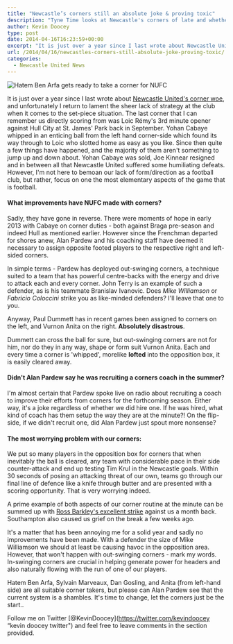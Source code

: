 ```yaml
---
title: "Newcastle’s corners still an absolute joke & proving toxic"
description: "Tyne Time looks at Newcastle's corners of late and whether the St. James' Park outfit have improved from their farcical state in 2013."
author: Kevin Doocey
type: post
date: 2014-04-16T16:23:59+00:00
excerpt: "It is just over a year since I last wrote about Newcastle United's corner woe, and unfortunately I return to lament the sheer lack of strategy at the club when it comes to the set-piece situation.."
url: /2014/04/16/newcastles-corners-still-absolute-joke-proving-toxic/
categories:
  - Newcastle United News
---
```


![Hatem Ben Arfa gets ready to take a corner for NUFC](https://www.tynetime.com/wp-content/uploads/2014/04/Hatem-Ben-Arfa-Newcastle-Corner.jpg "Corners - Have become increasingly worse since Yohan Cabaye's departure to PSG")

It is just over a year since I last wrote about [Newcastle United's corner woe](https://www.tynetime.com/2013/03/03/newcastle-united-corners-where-its-all-going-wrong-and-how-to-fix-it/ "newcastle united corners"), and unfortunately I return to lament the sheer lack of strategy at the club when it comes to the set-piece situation. The last corner that I can remember us directly scoring from was Loic Rémy's 3rd minute opener against Hull City at St. James' Park back in September. Yohan Cabaye whipped in an enticing ball from the left hand corner-side which found its way through to Loic who slotted home as easy as you like. Since then quite a few things have happened, and the majority of them aren't something to jump up and down about. Yohan Cabaye was sold, Joe Kinnear resigned and in between all that Newcastle United suffered some humiliating defeats. However, I'm not here to bemoan our lack of form/direction as a football club, but rather, focus on one the most elementary aspects of the game that is football.

#### What improvements have NUFC made with corners?

Sadly, they have gone in reverse. There were moments of hope in early 2013 with Cabaye on corner duties - both against Braga pre-season and indeed Hull as mentioned earlier. However since the Frenchman departed for shores anew, Alan Pardew and his coaching staff have deemed it necessary to assign opposite footed players to the respective right and left-sided corners.

In simple terms - Pardew has deployed out-swinging corners, a technique suited to a team that has powerful centre-backs with the energy and drive to attack each and every corner. John Terry is an example of such a defender, as is his teammate Branislav Ivanovic. Does&nbsp;_Mike Williamson_ or _Fabricio Coloccini_ strike you as like-minded defenders? I'll leave that one to you.

Anyway, Paul Dummett has in recent games been assigned to corners on the left, and Vurnon Anita on the right. **Absolutely disastrous**.

Dummett can cross the ball for sure, but out-swinging corners are not for him, nor do they in any way, shape or form suit Vurnon Anita. Each and every time a corner is 'whipped', morelike **lofted** into the opposition box, it is easily cleared away.

#### Didn't Alan Pardew say he was recruiting a corners coach in the summer?

I'm almost certain that Pardew spoke live on radio about recruiting a coach to improve their efforts from corners for the forthcoming season. Either way, it's a joke regardless of whether we did hire one. If he was hired, what kind of coach has them setup the way they are at the minute?! On the flip-side, if we didn't recruit one, did Alan Pardew just spout more nonsense?

#### The most worrying problem with our corners:

We put so many players in the opposition box for corners that when inevitably the ball is cleared, any team with considerable pace in their side counter-attack and end up testing Tim Krul in the Newcastle goals. Within 30 seconds of posing an attacking threat of our own, teams go through our final line of defence like a knife through butter and are presented with a scoring opportunity. That is very worrying indeed.

A prime example of both aspects of our corner routine at the minute can be summed up with [Ross Barkley's excellent strike](https://www.youtube.com/watch?v=kX_ps2RVjdo "ross barkley goal newcastle") against us a month back. Southampton also caused us grief on the break a few weeks ago.

It's a matter that has been annoying me for a solid year and sadly no improvements have been made. With a defender the size of Mike Williamson we should at least be causing havoc in the opposition area. However, that won't happen with out-swinging corners - mark my words. In-swinging corners are crucial in helping generate power for headers and also naturally flowing with the run of one of our players.

Hatem Ben Arfa, Sylvain Marveaux, Dan Gosling, and Anita (from left-hand side) are all suitable corner takers, but please can Alan Pardew see that the current system is a shambles. It's time to change, let the corners just be the start..

Follow me on Twitter [@KevinDoocey](https://twitter.com/kevindoocey “kevin doocey twitter") and feel free to leave comments in the section provided.
